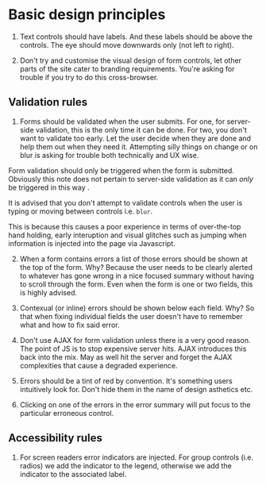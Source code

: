 # Basic design principles

1. Text controls should have labels. And these labels should be above the controls. The eye should move downwards only (not left to right).

2. Don't try and customise the visual design of form controls, let other parts of the site cater to branding requirements. You're asking for trouble if you try to do this cross-browser.

## Validation rules

1. Forms should be validated when the user submits. For one, for server-side validation, this is the only time it can be done. For two, you don't want to validate too early. Let the user decide when they are done and help them out when they need it. Attempting silly things on change or on blur is asking for trouble both technically and UX wise.

Form validation should only be triggered when the form is submitted. Obviously this note does not pertain to server-side validation as it can *only* be triggered in this way	.

It is advised that you don't attempt to validate controls when the user is typing or moving between controls i.e. `blur`.

This is because this causes a poor experience in terms of over-the-top hand holding, early interuption and visual glitches such as jumping when information is injected into the page via Javascript.

2. When a form contains errors a list of those errors should be shown at the top of the form. Why? Because the user needs to be clearly alerted to whatever has gone wrong in a nice focused summary without having to scroll through the form. Even when the form is one or two fields, this is highly advised.

3. Contexual (or inline) errors should be shown below each field. Why? So that when fixing individual fields the user doesn't have to remember what and how to fix said error.

4. Don't use AJAX for form validation unless there is a very good reason. The point of JS is to stop expensive server hits. AJAX introduces this back into the mix. May as well hit the server and forget the AJAX complexities that cause a degraded experience.

5. Errors should be a tint of red by convention. It's something users intuitively look for. Don't hide them in the name of design asthetics etc.

6. Clicking on one of the errors in the error summary will put focus to the particular erroneous control.

## Accessibility rules

1. For screen readers error indicators are injected. For group controls (i.e. radios) we add the indicator to the legend, otherwise we add the indicator to the associated label.
